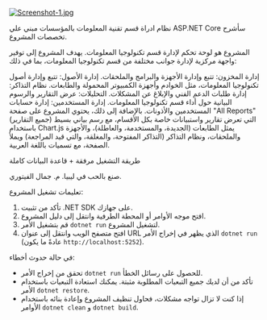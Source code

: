 [![Screenshot-1.jpg](https://i.postimg.cc/XY2HF1Bf/Screenshot-1.jpg)](https://postimg.cc/68vfx00q)


نظام ادراة قسم تقنية المعلومات بالمؤسسات مبني علي ASP.NET Core سأشرح تخصصات المشروع.

المشروع هو لوحة تحكم لإدارة قسم تكنولوجيا المعلومات. يهدف المشروع إلى توفير واجهة مركزية لإدارة جوانب مختلفة من قسم تكنولوجيا المعلومات، بما في ذلك:

إدارة المخزون: تتبع وإدارة الأجهزة والبرامج والملحقات.
إدارة الأصول: تتبع وإدارة أصول تكنولوجيا المعلومات، مثل الخوادم وأجهزة الكمبيوتر المحمولة والطابعات.
نظام التذاكر: إدارة طلبات الدعم الفني والإبلاغ عن المشكلات.
التحليلات: عرض التقارير والرسوم البيانية حول أداء قسم تكنولوجيا المعلومات.
إدارة المستخدمين: إدارة حسابات المستخدمين والأذونات.
بالإضافة إلى ذلك، يحتوي المشروع على صفحة "All Reports" (جميع التقارير) التي تعرض تقارير واستبيانات خاصة بكل الأقسام، مع رسم بياني بسيط باستخدام Chart.js يمثل الطابعات (الجديدة، والمستخدمة، والعاطلة)، والأجهزة والملحقات، ونظام التذاكر (التذاكر المفتوحة، والمغلقة، والتي قيد المراجعة) ويملأ الصفحة، مع تسميات باللغة العربية.

طريقة التشغيل مرفقة + قاعدة البيانات كاملة

صنع بالحب في ليبيا. م. جمال الفيتوري.


تعليمات تشغيل المشروع:

1.  تأكد من تثبيت .NET SDK على جهازك.
2.  افتح موجه الأوامر أو المحطة الطرفية وانتقل إلى دليل المشروع.
3.  قم بتشغيل الأمر `dotnet run` لتشغيل المشروع.
4.  افتح متصفح الويب وانتقل إلى عنوان URL الذي يظهر في إخراج الأمر `dotnet run` (عادةً ما يكون `http://localhost:5252`).

في حالة حدوث أخطاء:

*   تحقق من إخراج الأمر `dotnet run` للحصول على رسائل الخطأ.
*   تأكد من أن لديك جميع التبعيات المطلوبة مثبتة. يمكنك استعادة التبعيات باستخدام الأمر `dotnet restore`.
*   إذا كنت لا تزال تواجه مشكلات، فحاول تنظيف المشروع وإعادة بنائه باستخدام الأوامر `dotnet clean` و `dotnet build`.
